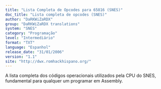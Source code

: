 ```yaml
---
title: "Lista Completa de Opcodes para 65816 (SNES)"
doc_title: "Lista completa de opcodes (SNES)"
author: "DaRKWiZaRDX"
group: "DaRKWiZaRDX translations"
system: "SNES"
category: "Programação"
level: "Intermediário"
format: "TXT"
language: "Espanhol"
release_date: "31/01/2006"
version: "1.1"
site: "http://dwx.romhackhispano.org/"
---
```

A lista completa dos códigos operacionais utilizados pela CPU do SNES, fundamental para qualquer um programar em Assembly.
